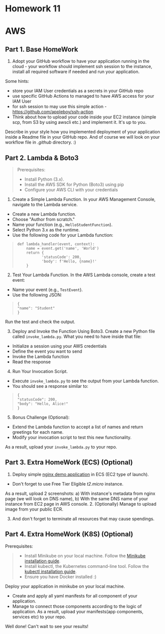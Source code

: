 # Homework 11

# AWS
 
## Part 1. Base HomeWork
1. Adopt your GitHub workflow to have your application running in the cloud - your workflow should implement ssh session to the instance, install all required software if needed and run your application.
 
Some hints:
* store your IAM User credentials as a secrets in your GitHub repo
* use specific GitHub Actions to managed to have AWS access for your IAM User
* for ssh session to may use this simple action -
https://github.com/appleboy/ssh-action
* Think about how to upload your code inside your EC2 instance (simple scp, from S3 by using awscli etc.) and implement it. It's up to you.
 
Describe in your style how you implemented deployment of your application inside a Readme file in your GitHub repo. 
And of course we will look on your workflow file in _.github_ directory. :)
 
## Part 2. Lambda & Boto3
 
> Prerequisites:
> * Install Python (3.x).
> * Install the AWS SDK for Python (Boto3) using pip
> * Configure your AWS CLI with your credentials
 
1. Create a Simple Lambda Function. In your AWS Management Console, navigate to the Lambda service.
* Create a new Lambda function.
* Choose "Author from scratch."
* Name your function (e.g., `HelloStudentFunction`).
* Select Python 3.x as the runtime.
* Use the following code for your Lambda function:
 
>     def lambda_handler(event, context):
>         name = event.get('name', 'World')
>         return {
>                'statusCode': 200,
>                'body': f'Hello, {name}!'
>         }
 
2. Test Your Lambda Function. In the AWS Lambda console, create a test event:
* Name your event (e.g., `TestEvent`).
* Use the following JSON:
 
>     {
>     "name": "Student" 
>     }
Run the test and check the output.
 
3. Deploy and Invoke the Function Using Boto3.
Create a new Python file called `invoke_lambda.py`.
What you need to have inside that file:
* Initialize a session using your AWS credentials
* Define the event you want to send
* Invoke the Lambda function
* Read the response
 
4. Run Your Invocation Script. 
* Execute `invoke_lambda.py` to see the output from your Lambda function.
* You should see a response similar to:
 
>     {
>     "statusCode": 200,
>     "body": "Hello, Alice!" 
>     }
 
5. Bonus Challenge (Optional):
 
* Extend the Lambda function to accept a list of names and return greetings for each name.
* Modify your invocation script to test this new functionality.
 
As a result, upload your `invoke_lambda.py` to your repo.
 
## Part 3. Extra HomeWork (ECS) (Optional)
1. Deploy simple [nginx demo application](
https://hub.docker.com/r/nginxdemos/hello/)
in ECS (EC2 type of launch). 
* Don't forget to use Free Tier Eligible _t2.micro_ instance.
 
As a result, upload 2 screenshots:
a) With instance's metadata from nginx page (we will look on DNS name), 
b) With the same DNS name of your instance from EC2 page in AWS console.
2. (Optionally) Manage to upload image from your public ECR.
 
3. And don't forget to terminate all resources that may cause spendings.
## Part 4. Extra HomeWork (K8S) (Optional)
Prerequisites:
 
> *  Install Minikube on your local machine. Follow the [Minikube installation guide](
https://minikube.sigs.k8s.io/docs/start/?arch=/macos/arm64/stable/binary%20download).
> *  Install kubectl, the Kubernetes command-line tool. Follow the [kubectl installation guide](
https://kubernetes.io/docs/tasks/tools/#kubectl).
> *  Ensure you have Docker installed :)
 

Deploy your application in minikube on your local machine.
* Create and apply all yaml manifests for all component of your application. 
* Manage to connect those components according to the logic of application. 
As a result, upload your manifests(app components, services etc) to your repo.
 
Well done! Can't wait to see your results!